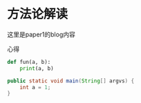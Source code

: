 # 方法论解读

这里是paper1的blog内容

心得

```python
def fun(a, b):
    print(a, b)

```

```java
public static void main(String[] argvs) {
    int a = 1;
}
```
